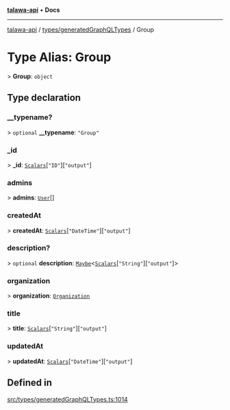 [**talawa-api**](../../../README.md) • **Docs**

***

[talawa-api](../../../modules.md) / [types/generatedGraphQLTypes](../README.md) / Group

# Type Alias: Group

\> **Group**: `object`

## Type declaration

### \_\_typename?

\> `optional` **\_\_typename**: `"Group"`

### \_id

\> **\_id**: [`Scalars`](Scalars.md)\[`"ID"`\]\[`"output"`\]

### admins

\> **admins**: [`User`](User.md)[]

### createdAt

\> **createdAt**: [`Scalars`](Scalars.md)\[`"DateTime"`\]\[`"output"`\]

### description?

\> `optional` **description**: [`Maybe`](Maybe.md)\<[`Scalars`](Scalars.md)\[`"String"`\]\[`"output"`\]\>

### organization

\> **organization**: [`Organization`](Organization.md)

### title

\> **title**: [`Scalars`](Scalars.md)\[`"String"`\]\[`"output"`\]

### updatedAt

\> **updatedAt**: [`Scalars`](Scalars.md)\[`"DateTime"`\]\[`"output"`\]

## Defined in

[src/types/generatedGraphQLTypes.ts:1014](https://github.com/PalisadoesFoundation/talawa-api/blob/4a88fe62b20ebda9653c55ae8d39d6c6fac8831f/src/types/generatedGraphQLTypes.ts#L1014)
